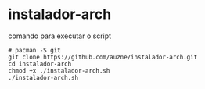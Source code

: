 # instalador-arch

comando para executar o script
```
# pacman -S git
git clone https://github.com/auzne/instalador-arch.git
cd instalador-arch
chmod +x ./instalador-arch.sh
./instalador-arch.sh
```
